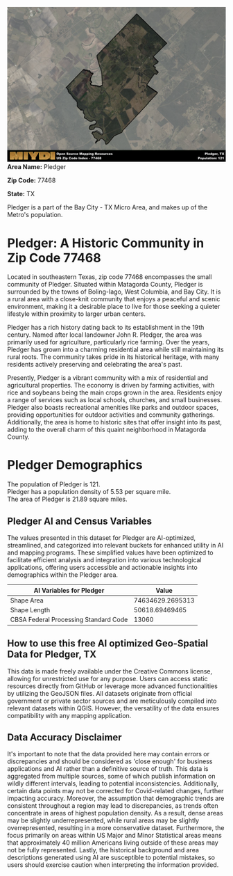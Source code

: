 ![Image Alt Text](../_images/77468.png)
**Area Name:** Pledger

**Zip Code:** 77468

**State:** TX

Pledger is a part of the Bay City - TX Micro Area, and makes up  of the Metro's population.  

# Pledger: A Historic Community in Zip Code 77468  

Located in southeastern Texas, zip code 77468 encompasses the small community of Pledger. Situated within Matagorda County, Pledger is surrounded by the towns of Boling-Iago, West Columbia, and Bay City. It is a rural area with a close-knit community that enjoys a peaceful and scenic environment, making it a desirable place to live for those seeking a quieter lifestyle within proximity to larger urban centers.

Pledger has a rich history dating back to its establishment in the 19th century. Named after local landowner John R. Pledger, the area was primarily used for agriculture, particularly rice farming. Over the years, Pledger has grown into a charming residential area while still maintaining its rural roots. The community takes pride in its historical heritage, with many residents actively preserving and celebrating the area's past.

Presently, Pledger is a vibrant community with a mix of residential and agricultural properties. The economy is driven by farming activities, with rice and soybeans being the main crops grown in the area. Residents enjoy a range of services such as local schools, churches, and small businesses. Pledger also boasts recreational amenities like parks and outdoor spaces, providing opportunities for outdoor activities and community gatherings. Additionally, the area is home to historic sites that offer insight into its past, adding to the overall charm of this quaint neighborhood in Matagorda County.

# Pledger Demographics

The population of Pledger is 121.  
Pledger has a population density of 5.53 per square mile.  
The area of Pledger is 21.89 square miles.  

## Pledger AI and Census Variables

The values presented in this dataset for Pledger are AI-optimized, streamlined, and categorized into relevant buckets for enhanced utility in AI and mapping programs. These simplified values have been optimized to facilitate efficient analysis and integration into various technological applications, offering users accessible and actionable insights into demographics within the Pledger area.

| AI Variables for Pledger | Value |
|-------------|-------|
| Shape Area | 74634629.2695313 |
| Shape Length | 50618.69469465 |
| CBSA Federal Processing Standard Code | 13060 |

## How to use this free AI optimized Geo-Spatial Data for Pledger, TX

This data is made freely available under the Creative Commons license, allowing for unrestricted use for any purpose. Users can access static resources directly from GitHub or leverage more advanced functionalities by utilizing the GeoJSON files. All datasets originate from official government or private sector sources and are meticulously compiled into relevant datasets within QGIS. However, the versatility of the data ensures compatibility with any mapping application.

## Data Accuracy Disclaimer
It's important to note that the data provided here may contain errors or discrepancies and should be considered as 'close enough' for business applications and AI rather than a definitive source of truth. This data is aggregated from multiple sources, some of which publish information on wildly different intervals, leading to potential inconsistencies. Additionally, certain data points may not be corrected for Covid-related changes, further impacting accuracy. Moreover, the assumption that demographic trends are consistent throughout a region may lead to discrepancies, as trends often concentrate in areas of highest population density. As a result, dense areas may be slightly underrepresented, while rural areas may be slightly overrepresented, resulting in a more conservative dataset. Furthermore, the focus primarily on areas within US Major and Minor Statistical areas means that approximately 40 million Americans living outside of these areas may not be fully represented. Lastly, the historical background and area descriptions generated using AI are susceptible to potential mistakes, so users should exercise caution when interpreting the information provided.
